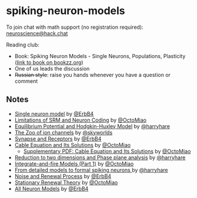 # spiking-neuron-models

To join chat with math support (no registration required): [neuroscience@hack.chat](https://hack.chat/?neuroscience)

Reading club:
* Book: Spiking Neuron Models - Single Neurons, Populations, Plasticity ([link to book on bookzz.org](http://bookzz.org/book/671436/220f6f))
* One of us leads the discussion
* ~~Russian style~~: raise you hands whenever you have a question or comment






## Notes

* [Single neuron model](01.Single_neuron_model.md) by [@ErbB4](https://github.com/ErbB4)
* [Limitations of SRM and Neuron Coding](02.Limitations_SRM_Contd_and_Coding.md) by [@OctoMiao](https://github.com/emptymalei)
* [Equilibrium Potential and  Hodgkin-Huxley Model](03.Equilibrium_Potential_and_Hodgkin-Huxley_Model.md) by [@harryhare](https://github.com/harryhare)
* [The Zoo of ion channels](04.The_Zoo_of_ion_channels.md) by [@skyworlds](https://github.com/skyworlds)
* [Synapse and Receptors](05.Synapse_and_Receptors.md) by [@ErbB4](https://github.com/ErbB4)
* [Cable Equation and Its Solutions](06.Cable_Equation_and_Its_Solutions.md) by [@OctoMiao](https://github.com/emptymalei)
   * [Supplementary PDF: Cable Equation and Its Solutions](06.1.cable_equation_green_function.pdf) by [@OctoMiao](https://github.com/emptymalei)
* [Reduction to two dimensions and Phase plane analysis](07.Reduction_to_two_dimensions_and_Phase_plane_analysis.md) by [@harryhare](https://github.com/harryhare)
* [Integrate-and-fire Models (Part 1)](08.Integrate-and-Fire-Models-1.md) by [@OctoMiao](https://github.com/emptymalei)
* [From detailed models to formal spiking neurons ](09.From_detailed_models_to_formal_spiking_neurons.md) by [@harryhare](https://github.com/harryhare)
* [Noise and Renewal Process](10.Noise_and_Renewal_Process) by [@ErbB4](https://github.com/ErbB4)
* [Stationary Renewal Theory](11.Stationary_Renewal_Theory.md) by [@OctoMiao](https://github.com/emptymalei)
* [All Neuron Models](12.all_neuron_models.md) by [@ErbB4](https://github.com/ErbB4)
